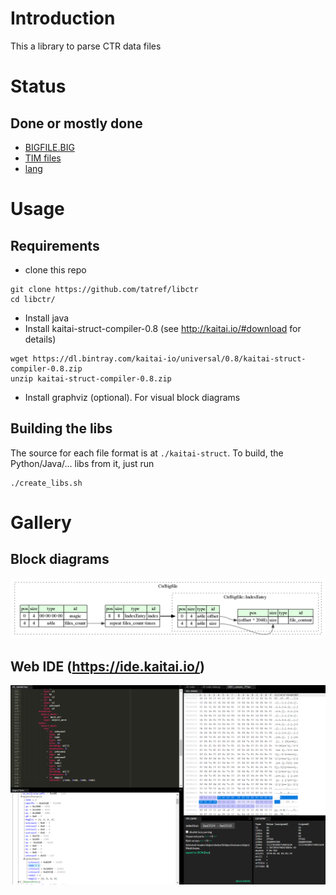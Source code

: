 # Introduction
This a library to parse CTR data files

# Status
## Done or mostly done
* [BIGFILE.BIG](./kaitai-struct/ctr_bigfile.ksy)
* [TIM files](./kaitai-struct/psx_tim.ksy)
* [lang](./kaitai-struct/ctr_lang.ksy)

# Usage
## Requirements
* clone this repo

```
git clone https://github.com/tatref/libctr
cd libctr/
```

* Install java
* Install kaitai-struct-compiler-0.8 (see http://kaitai.io/#download for details)

```
wget https://dl.bintray.com/kaitai-io/universal/0.8/kaitai-struct-compiler-0.8.zip
unzip kaitai-struct-compiler-0.8.zip
```

* Install graphviz (optional). For visual block diagrams

## Building the libs
The source for each file format is at `./kaitai-struct`. To build, the Python/Java/... libs from it, just run

```
./create_libs.sh
```


# Gallery
## Block diagrams
![CTR Bigfile](./graphviz/ctr_bigfile.png "CTR Bigfile")

## Web IDE (https://ide.kaitai.io/)
![CTR Level](./web_ide_ctr_level.png "CTR Level")



